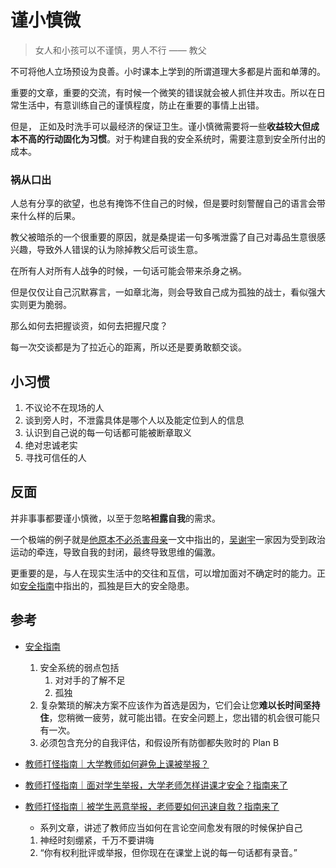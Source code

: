 # 谨小慎微

> 女人和小孩可以不谨慎，男人不行 —— 教父


不可将他人立场预设为良善。小时课本上学到的所谓道理大多都是片面和单薄的。

重要的文章，重要的交流，有时候一个微笑的错误就会被人抓住并攻击。所以在日常生活中，有意训练自己的谨慎程度，防止在重要的事情上出错。

但是， 正如及时洗手可以最经济的保证卫生。谨小慎微需要将一些**收益较大但成本不高的行动固化为习惯**。对于构建自我的安全系统时，需要注意到安全所付出的成本。

### 祸从口出

人总有分享的欲望，也总有掩饰不住自己的时候，但是要时刻警醒自己的语言会带来什么样的后果。

教父被暗杀的一个很重要的原因，就是桑提诺一句多嘴泄露了自己对毒品生意很感兴趣，导致外人错误的认为除掉教父后可谈生意。

在所有人对所有人战争的时候，一句话可能会带来杀身之祸。

但是仅仅让自己沉默寡言，一如章北海，则会导致自己成为孤独的战士，看似强大实则更为脆弱。

那么如何去把握谈资，如何去把握尺度？

每一次交谈都是为了拉近心的距离，所以还是要勇敢额交谈。

## 小习惯

1. 不议论不在现场的人
2. 谈到旁人时，不泄露具体是哪个人以及能定位到人的信息
3. 认识到自己说的每一句话都可能被断章取义
4. 绝对忠诚老实
5. 寻找可信任的人

## 反面

并非事事都要谨小慎微，以至于忽略**袒露自我**的需求。

一个极端的例子就是[他原本不必杀害母亲](https://mp.weixin.qq.com/s/0xS5GYhnRSoWvqHxfLGe3Q)一文中指出的，[吴谢宇](https://zh.wikipedia.org/wiki/%E5%8C%97%E5%A4%A7%E5%AD%A6%E5%AD%90%E5%BC%91%E6%AF%8D%E6%A1%88)一家因为受到政治运动的牵连，导致自我的封闭，最终导致思维的偏激。

更重要的是，与人在现实生活中的交往和互信，可以增加面对不确定时的能力。正如[安全指南](https://chinadigitaltimes.net/chinese/694459.html)中指出的，孤独是巨大的安全隐患。

## 参考

+ [安全指南](https://chinadigitaltimes.net/chinese/694459.html)
    1. 安全系统的弱点包括
       1. 对对手的了解不足
       2. 孤独
    2. 复杂繁琐的解决方案不应该作为首选是因为，它们会让您**难以长时间坚持住**，您稍微一疲劳，就可能出错。在安全问题上，您出错的机会很可能只有一次。
    3. 必须包含充分的自我评估，和假设所有防御都失败时的 Plan B

+ [教师打怪指南｜大学教师如何避免上课被举报？](https://chinadigitaltimes.net/chinese/696564.html)
+ [教师打怪指南｜面对学生举报，大学老师怎样讲课才安全？指南来了](https://chinadigitaltimes.net/chinese/674676.html)
+ [教师打怪指南｜被学生恶意举报，老师要如何迅速自救？指南来了](https://chinadigitaltimes.net/chinese/674673.html)
    - 系列文章，讲述了教师应当如何在言论空间愈发有限的时候保护自己
    1. 神经时刻绷紧，千万不要讲嗨
    2. “你有权利批评或举报，但你现在在课堂上说的每一句话都有录音。”